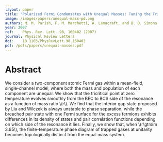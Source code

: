 ```yaml
---
layout: paper
title: "Polarized Fermi Condensates with Unequal Masses: Tuning the Tricritical Point"
image: /images/papers/unequal-mass-pd.png
authors: M. M. Parish, F. M. Marchetti, A. Lamacraft, and B. D. Simons
year: 2007
ref: 	Phys. Rev. Lett. 98, 160402 (2007)
journal: Physical Review Letters
doi: 	10.1103/PhysRevLett.98.160402
pdf: /pdfs/papers/unequal-masses.pdf
---
```


# Abstract

We consider a two-component atomic Fermi gas within a mean-field, single-channel model, where both the mass and population of each component are unequal. We show that the tricritical point at zero temperature evolves smoothly from the BEC to BCS side of the resonance as a function of mass ratio \\(r\\). We find that the interior gap state proposed by Liu and Wilczek is always unstable to phase separation, while the breached pair state with one Fermi surface for the excess fermions exhibits differences in its density of states and pair correlation functions depending on which side of the resonance it lies. Finally, we show that, when
\\(r\gtrsim 3.95\\), the finite-temperature phase diagram of trapped gases at unitarity becomes topologically distinct from the equal mass system.
